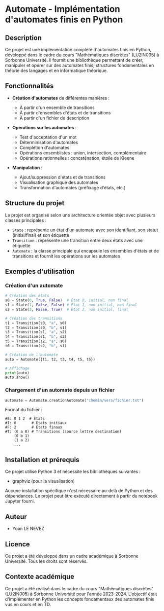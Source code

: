 # Automate - Implémentation d'automates finis en Python

## Description
Ce projet est une implémentation complète d'automates finis en Python, développé dans le cadre du cours "Mathématiques discrètes" (LU2IN005) à Sorbonne Université. Il fournit une bibliothèque permettant de créer, manipuler et opérer sur des automates finis, structures fondamentales en théorie des langages et en informatique théorique.

## Fonctionnalités

- **Création d'automates** de différentes manières :
  - À partir d'un ensemble de transitions
  - À partir d'ensembles d'états et de transitions
  - À partir d'un fichier de description

- **Opérations sur les automates** :
  - Test d'acceptation d'un mot
  - Déterminisation d'automates
  - Complétion d'automates
  - Opérations ensemblistes : union, intersection, complémentaire
  - Opérations rationnelles : concaténation, étoile de Kleene

- **Manipulation** :
  - Ajout/suppression d'états et de transitions
  - Visualisation graphique des automates
  - Transformation d'automates (préfixage d'états, etc.)

## Structure du projet

Le projet est organisé selon une architecture orientée objet avec plusieurs classes principales :
- `State` : représente un état d'un automate avec son identifiant, son statut (initial/final) et son étiquette
- `Transition` : représente une transition entre deux états avec une étiquette
- `Automate` : la classe principale qui encapsule les ensembles d'états et de transitions et fournit les opérations sur les automates

## Exemples d'utilisation

### Création d'un automate

```python
# Création des états
s0 = State(0, True, False)  # État 0, initial, non final
s1 = State(1, False, False) # État 1, non initial, non final
s2 = State(2, False, True)  # État 2, non initial, final

# Création des transitions
t1 = Transition(s0, "a", s0)
t2 = Transition(s0, "b", s1)
t3 = Transition(s1, "a", s2)
t4 = Transition(s1, "b", s2)
t5 = Transition(s2, "a", s0)
t6 = Transition(s2, "b", s1)

# Création de l'automate
auto = Automate({t1, t2, t3, t4, t5, t6})

# Affichage
print(auto)
auto.show()
```

### Chargement d'un automate depuis un fichier

```python
automate = Automate.creationAutomate("chemin/vers/fichier.txt")
```

Format du fichier :
```
#E: 0 1 2  # États
#I: 0       # États initiaux
#F: 2       # États finaux
#T: (0 a 0) # Transitions (source lettre destination)
    (0 b 1)
    (1 a 2)
    ...
```

## Installation et prérequis

Ce projet utilise Python 3 et nécessite les bibliothèques suivantes :
- graphviz (pour la visualisation)

Aucune installation spécifique n'est nécessaire au-delà de Python et des dépendances. Le projet peut être exécuté directement à partir du notebook Jupyter fourni.

## Auteur

- Yoan LE NEVEZ

## Licence

Ce projet a été développé dans un cadre académique à Sorbonne Université. Tous les droits sont réservés.

## Contexte académique

Ce projet a été réalisé dans le cadre du cours "Mathématiques discrètes" (LU2IN005) à Sorbonne Université pour l'année 2023-2024. L'objectif était d'implémenter en Python les concepts fondamentaux des automates finis vus en cours et en TD. 